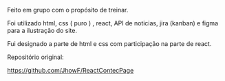 Feito em grupo com o propósito de treinar.

Foi utilizado html, css ( puro ) , react, API de noticias, jira (kanban) e figma para a ilustração do site.

Fui designado a parte de html e css com participação na parte de react.

Repositório original: 

https://github.com/JhowF/ReactContecPage
